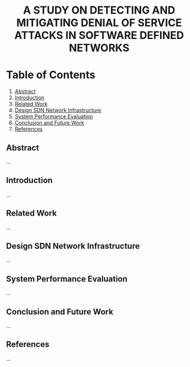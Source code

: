 <div align="center">
  <h1><strong>A STUDY ON DETECTING AND MITIGATING DENIAL OF SERVICE ATTACKS IN SOFTWARE DEFINED NETWORKS</strong></h1>
</div>

# Table of Contents
1. [Abstract](#abstract)
2. [Introduction](#introduction)
3. [Related Work](#related-work)
4. [Design SDN Network Infrastructure](#design-sdn-network-infrastructure)
5. [System Performance Evaluation](#system-performance-evaluation)
6. [Conclusion and Future Work](#conclusion-and-future-work)
7. [References](#references)

## Abstract
<a name="abstract"></a>

...

## Introduction
<a name="introduction"></a>

...

## Related Work
<a name="related-work"></a>

...

## Design SDN Network Infrastructure
<a name="design-sdn-network-infrastructure"></a>

...

## System Performance Evaluation
<a name="system-performance-evaluation"></a>

...

## Conclusion and Future Work
<a name="conclusion-and-future-work"></a>

...

## References
<a name="references"></a>

...
